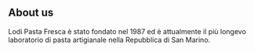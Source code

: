 ## About us

Lodi Pasta Fresca è stato fondato nel 1987 ed è attualmente il più longevo laboratorio di pasta artigianale nella Repubblica di San Marino.